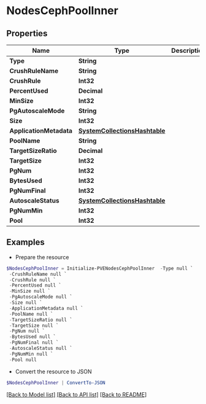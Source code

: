# NodesCephPoolInner
## Properties

Name | Type | Description | Notes
------------ | ------------- | ------------- | -------------
**Type** | **String** |  | [optional] 
**CrushRuleName** | **String** |  | [optional] 
**CrushRule** | **Int32** |  | [optional] 
**PercentUsed** | **Decimal** |  | [optional] 
**MinSize** | **Int32** |  | [optional] 
**PgAutoscaleMode** | **String** |  | [optional] 
**Size** | **Int32** |  | [optional] 
**ApplicationMetadata** | [**SystemCollectionsHashtable**](.md) |  | [optional] 
**PoolName** | **String** |  | [optional] 
**TargetSizeRatio** | **Decimal** |  | [optional] 
**TargetSize** | **Int32** |  | [optional] 
**PgNum** | **Int32** |  | [optional] 
**BytesUsed** | **Int32** |  | [optional] 
**PgNumFinal** | **Int32** |  | [optional] 
**AutoscaleStatus** | [**SystemCollectionsHashtable**](.md) |  | [optional] 
**PgNumMin** | **Int32** |  | [optional] 
**Pool** | **Int32** |  | [optional] 

## Examples

- Prepare the resource
```powershell
$NodesCephPoolInner = Initialize-PVENodesCephPoolInner  -Type null `
 -CrushRuleName null `
 -CrushRule null `
 -PercentUsed null `
 -MinSize null `
 -PgAutoscaleMode null `
 -Size null `
 -ApplicationMetadata null `
 -PoolName null `
 -TargetSizeRatio null `
 -TargetSize null `
 -PgNum null `
 -BytesUsed null `
 -PgNumFinal null `
 -AutoscaleStatus null `
 -PgNumMin null `
 -Pool null
```

- Convert the resource to JSON
```powershell
$NodesCephPoolInner | ConvertTo-JSON
```

[[Back to Model list]](../README.md#documentation-for-models) [[Back to API list]](../README.md#documentation-for-api-endpoints) [[Back to README]](../README.md)

